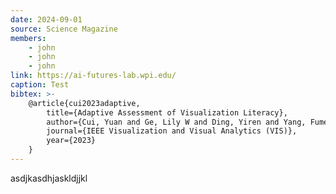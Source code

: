 ```yaml
---
date: 2024-09-01
source: Science Magazine
members:
    - john
    - john
    - john
link: https://ai-futures-lab.wpi.edu/
caption: Test
bibtex: >-
    @article{cui2023adaptive,
        title={Adaptive Assessment of Visualization Literacy},
        author={Cui, Yuan and Ge, Lily W and Ding, Yiren and Yang, Fumeng and Harrison, Lane and Kay, Matthew},
        journal={IEEE Visualization and Visual Analytics (VIS)},
        year={2023}
    }
---
```


asdjkasdhjaskldjjkl
